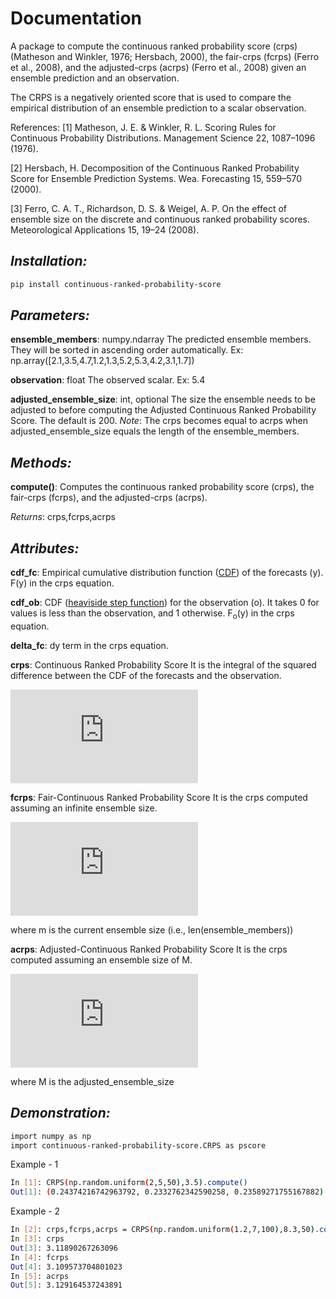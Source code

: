 # Documentation    
A package to compute the continuous ranked probability score (crps) (Matheson and Winkler, 1976; Hersbach, 2000), the fair-crps (fcrps) (Ferro et al., 2008), and the adjusted-crps (acrps) (Ferro et al., 2008) given an ensemble prediction and an observation.
    
The CRPS is a negatively oriented score that is used to compare the empirical distribution of an ensemble prediction to a scalar observation.

References:
[1] Matheson, J. E. & Winkler, R. L. Scoring Rules for Continuous Probability Distributions. Management Science 22, 1087–1096 (1976).

[2] Hersbach, H. Decomposition of the Continuous Ranked Probability Score for Ensemble Prediction Systems. Wea. Forecasting 15, 559–570 (2000).

[3] Ferro, C. A. T., Richardson, D. S. & Weigel, A. P. On the effect of ensemble size on the discrete and continuous ranked probability scores. Meteorological Applications 15, 19–24 (2008).

## _Installation:_
```sh
pip install continuous-ranked-probability-score
```

## _Parameters:_
**ensemble_members**: numpy.ndarray
The predicted ensemble members. They will be sorted in ascending order automatically.
Ex: np.array([2.1,3.5,4.7,1.2,1.3,5.2,5.3,4.2,3.1,1.7])

**observation**: float
The observed scalar.
Ex: 5.4
    
**adjusted_ensemble_size**: int, optional
The size the ensemble needs to be adjusted to before computing the Adjusted Continuous Ranked Probability Score. The default is 200. 
_Note_: The crps becomes equal to acrps when adjusted_ensemble_size equals the length of the ensemble_members.

## _Methods:_
**compute()**:
Computes the continuous ranked probability score (crps), the fair-crps (fcrps), and the adjusted-crps (acrps).

_Returns_:
crps,fcrps,acrps

## _Attributes:_
**cdf_fc**: 
Empirical cumulative distribution function ([CDF](https://en.wikipedia.org/wiki/Cumulative_distribution_function)) of the forecasts (y). F(y) in the crps equation.
   
**cdf_ob**:
CDF ([heaviside step function](https://en.wikipedia.org/wiki/Heaviside_step_function)) for the observation (o). It takes 0 for values is less than the observation, and 1 otherwise. F<sub>o</sub>(y) in the crps equation.
    
**delta_fc**:
dy term in the crps equation.
    
**crps**: Continuous Ranked Probability Score
It is the integral of the squared difference between the CDF of the forecasts and the observation.

![crps](http://www.sciweavers.org/tex2img.php?eq=crps%20%3D%20%20%5Cint_%7B-%5Cinfty%7D%5E%7B%5Cinfty%7D%20%5BF%28y%29%20-%20F_%7Bo%7D%28y%29%5D%5E2%20dy%20&bc=White&fc=Black&im=jpg&fs=12&ff=arev&edit=0)

**fcrps**: Fair-Continuous Ranked Probability Score
It is the crps computed assuming an infinite ensemble size.

![fcrps](http://www.sciweavers.org/tex2img.php?eq=fcrps%20%3D%20crps%20-%20%20%5Cint_%7B-%5Cinfty%7D%5E%7B%5Cinfty%7D%20%5BF%28y%29%20%281%20-%20F%28y%29%29%2F%28m-1%29%5D%20dy&bc=White&fc=Black&im=jpg&fs=12&ff=arev&edit=0)

where m is the current ensemble size (i.e., len(ensemble_members))

**acrps**: Adjusted-Continuous Ranked Probability Score
It is the crps computed assuming an ensemble size of M.

![acrps](http://www.sciweavers.org/tex2img.php?eq=acrps%20%3D%20crps%20-%20%20%5Cint_%7B-%5Cinfty%7D%5E%7B%5Cinfty%7D%20%5B%281%20-%20m%2FM%29%20F%28y%29%20%281%20-%20F%28y%29%29%2F%28m-1%29%5D%20dy&bc=White&fc=Black&im=jpg&fs=12&ff=arev&edit=0)

where M is the adjusted_ensemble_size

## _Demonstration:_
```sh
import numpy as np
import continuous-ranked-probability-score.CRPS as pscore
```
Example - 1
```sh
In [1]: CRPS(np.random.uniform(2,5,50),3.5).compute()
Out[1]: (0.24374216742963792, 0.2332762342590258, 0.23589271755167882)
```
Example - 2
```sh
In [2]: crps,fcrps,acrps = CRPS(np.random.uniform(1.2,7,100),8.3,50).compute()
In [3]: crps
Out[3]: 3.11890267263096
In [4]: fcrps
Out[4]: 3.109573704801023
In [5]: acrps
Out[5]: 3.129164537243891
```
